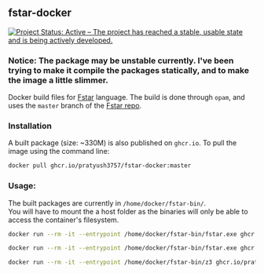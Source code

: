 ## fstar-docker
[![Project Status: Active – The project has reached a stable, usable state and is being actively developed.](https://www.repostatus.org/badges/latest/active.svg)](https://www.repostatus.org/#active)  

### Notice: The package may be unstable currently. I've been trying to make it compile the packages statically, and to make the image a little slimmer.

Docker build files for [Fstar](https://www.fstar-lang.org/) language. The build is done through `opam`, and uses the `master` branch of the [Fstar repo](https://github.com/FStarLang/FStar/tree/master).

### Installation
A built package (size: ~330M) is also published on `ghcr.io`.
To pull the image using the command line:
```bash
docker pull ghcr.io/pratyush3757/fstar-docker:master
```

### Usage:
The built packages are currently in `/home/docker/fstar-bin/`.  
You will have to mount the a host folder as the binaries will only be 
able to access the container's filesystem.
```bash
docker run --rm -it --entrypoint /home/docker/fstar-bin/fstar.exe ghcr.io/pratyush3757/fstar-docker:master

docker run --rm -it --entrypoint /home/docker/fstar-bin/fstar.exe ghcr.io/pratyush3757/fstar-docker:master --version

docker run --rm -it --entrypoint /home/docker/fstar-bin/z3 ghcr.io/pratyush3757/fstar-docker:master --version
```
